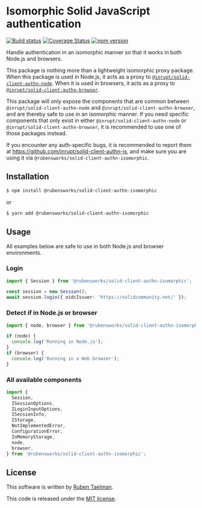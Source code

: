# Isomorphic Solid JavaScript authentication

[![Build status](https://github.com/rubensworks/solid-client-authn-isomorphic.js/workflows/CI/badge.svg)](https://github.com/rubensworks/solid-client-authn-isomorphic.js/actions?query=workflow%3ACI)
[![Coverage Status](https://coveralls.io/repos/github/rubensworks/solid-client-authn-isomorphic.js/badge.svg?branch=master)](https://coveralls.io/github/rubensworks/solid-client-authn-isomorphic.js?branch=master)
[![npm version](https://badge.fury.io/js/@rubensworks%2Fsolid-client-authn-isomorphic.svg)](https://www.npmjs.com/package/@rubensworks/solid-client-authn-isomorphic)

Handle authentication in an isomorphic manner so that it works in both Node.js and browsers.

This package is nothing more than a lightweight isomorphic proxy package.
When this package is used in Node.js, it acts as a proxy to [`@inrupt/solid-client-authn-node`](https://www.npmjs.com/package/@inrupt/solid-client-authn-node).
When it is used in browsers, it acts as a proxy to [`@inrupt/solid-client-authn-browser`](https://www.npmjs.com/package/@inrupt/solid-client-authn-browser).

This package will only expose the components that are common between `@inrupt/solid-client-authn-node` and `@inrupt/solid-client-authn-browser`,
and are thereby safe to use in an isomorphic manner.
If you need specific components that only exist in either `@inrupt/solid-client-authn-node` or `@inrupt/solid-client-authn-browser`,
it is recommended to use one of those packages instead.

If you encounter any auth-specific bugs, it is recommended to report them at https://github.com/inrupt/solid-client-authn-js,
and make sure you are using it via `@rubensworks/solid-client-authn-isomorphic`.

## Installation

```bash
$ npm install @rubensworks/solid-client-authn-isomorphic
```
or
```bash
$ yarn add @rubensworks/solid-client-authn-isomorphic
```

## Usage

All examples below are safe to use in both Node.js and browser environments.

### Login

```typescript
import { Session } from '@rubensworks/solid-client-authn-isomorphic';

const session = new Session();
await session.login({ oidcIssuer: 'https://solidcommunity.net/' });
```

### Detect if in Node.js or browser

```typescript
import { node, browser } from '@rubensworks/solid-client-authn-isomorphic';

if (node) {
  console.log('Running in Node.js');
}
if (browser) {
  console.log('Running in a Web browser');
}
```

### All available components

```typescript
import {
  Session,
  ISessionOptions,
  ILoginInputOptions,
  ISessionInfo,
  IStorage,
  NotImplementedError,
  ConfigurationError,
  InMemoryStorage,
  node,
  browser,
} from '@rubensworks/solid-client-authn-isomorphic';
```

## License

This software is written by [Ruben Taelman](http://rubensworks.net/).

This code is released under the [MIT license](http://opensource.org/licenses/MIT).
